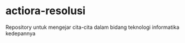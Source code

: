 # actiora-resolusi
Repository untuk mengejar cita-cita dalam bidang teknologi informatika kedepannya
